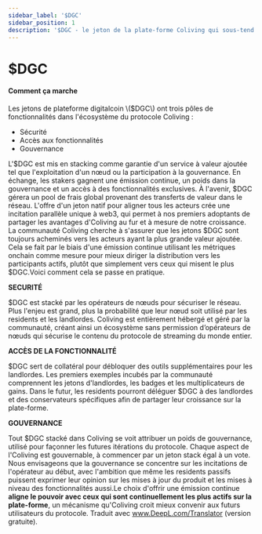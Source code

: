 ```yaml
---
sidebar_label: '$DGC'
sidebar_position: 1
description: '$DGC - le jeton de la plate-forme Coliving qui sous-tend les actions à valeur ajoutée dans Coliving'
---
```


# $DGC

#### Comment ça marche

Les jetons de plateforme digitalcoin \\($DGC\\) ont trois pôles de fonctionnalités dans l'écosystème du protocole Coliving :

* Sécurité
* Accès aux fonctionnalités
* Gouvernance

L'$DGC est mis en stacking comme garantie d'un service à valeur ajoutée tel que l'exploitation d'un nœud ou la participation à la gouvernance. En échange, les stakers gagnent une émission continue, un poids dans la gouvernance et un accès à des fonctionnalités exclusives. À l'avenir, $DGC gérera un pool de frais global provenant des transferts de valeur dans le réseau. L'offre d'un jeton natif pour aligner tous les acteurs crée une incitation parallèle unique à web3, qui permet à nos premiers adoptants de partager les avantages d'Coliving au fur et à mesure de notre croissance. La communauté Coliving cherche à s'assurer que les jetons $DGC sont toujours acheminés vers les acteurs ayant la plus grande valeur ajoutée. Cela se fait par le biais d'une émission continue utilisant les métriques onchain comme mesure pour mieux diriger la distribution vers les participants actifs, plutôt que simplement vers ceux qui misent le plus $DGC.Voici comment cela se passe en pratique.

**SECURITÉ**

$DGC est stacké par les opérateurs de nœuds pour sécuriser le réseau. Plus l'enjeu est grand, plus la probabilité que leur nœud soit utilisé par les residents et les landlordes. Coliving est entièrement hébergé et géré par la communauté, créant ainsi un écosystème sans permission d’opérateurs de nœuds qui sécurise le contenu du protocole de streaming du monde entier.

**ACCÈS DE LA FONCTIONNALITÉ**

$DGC sert de collatéral pour débloquer des outils supplémentaires pour les landlordes. Les premiers exemples incubés par la communauté comprennent les jetons d'landlordes, les badges et les multiplicateurs de gains. Dans le futur, les residents pourront déléguer $DGC à des landlordes et des conservateurs spécifiques afin de partager leur croissance sur la plate-forme.

**GOUVERNANCE**

Tout $DGC stacké dans Coliving se voit attribuer un poids de gouvernance, utilisé pour façonner les futures itérations du protocole. Chaque aspect de l'Coliving est gouvernable, à commencer par un jeton stack égal à un vote. Nous envisageons que la gouvernance se concentre sur les incitations de l'opérateur au début, avec l'ambition que même les residents passifs puissent exprimer leur opinion sur les mises à jour du produit et les mises à niveau des fonctionnalités aussi.Le choix d'offrir une émission continue **aligne le pouvoir avec ceux qui sont continuellement les plus actifs sur la plate-forme**, un mécanisme qu'Coliving croit mieux convenir aux futurs utilisateurs du protocole. Traduit avec www.DeepL.com/Translator (version gratuite).
